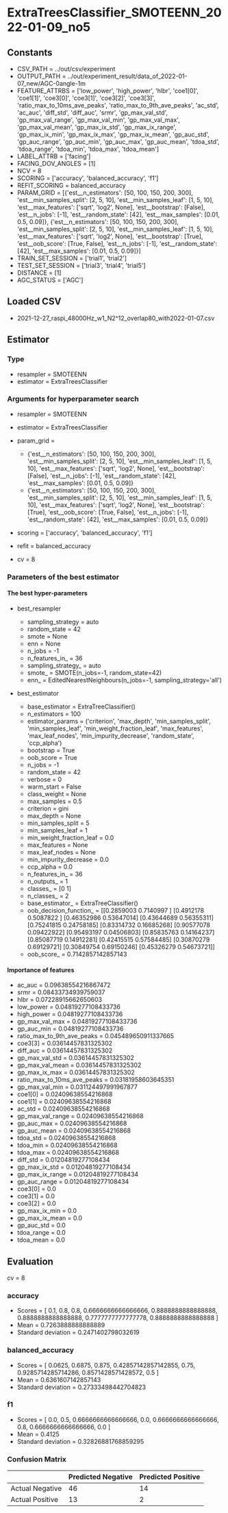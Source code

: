 # ExtraTreesClassifier_SMOTEENN_2022-01-09_no5
## Constants
- CSV_PATH = ../out/csv/experiment
- OUTPUT_PATH = ../out/experiment_result/data_of_2022-01-07_new/AGC-0angle-1m
- FEATURE_ATTRBS = ['low_power', 'high_power', 'hlbr', 'coe1[0]', 'coe1[1]', 'coe3[0]', 'coe3[1]', 'coe3[2]', 'coe3[3]', 'ratio_max_to_10ms_ave_peaks', 'ratio_max_to_9th_ave_peaks', 'ac_std', 'ac_auc', 'diff_std', 'diff_auc', 'srmr', 'gp_max_val_std', 'gp_max_val_range', 'gp_max_val_min', 'gp_max_val_max', 'gp_max_val_mean', 'gp_max_ix_std', 'gp_max_ix_range', 'gp_max_ix_min', 'gp_max_ix_max', 'gp_max_ix_mean', 'gp_auc_std', 'gp_auc_range', 'gp_auc_min', 'gp_auc_max', 'gp_auc_mean', 'tdoa_std', 'tdoa_range', 'tdoa_min', 'tdoa_max', 'tdoa_mean']
- LABEL_ATTRB = ['facing']
- FACING_DOV_ANGLES = [1]
- NCV = 8
- SCORING = ['accuracy', 'balanced_accuracy', 'f1']
- REFIT_SCORING = balanced_accuracy
- PARAM_GRID = [{'est__n_estimators': [50, 100, 150, 200, 300], 'est__min_samples_split': [2, 5, 10], 'est__min_samples_leaf': [1, 5, 10], 'est__max_features': ['sqrt', 'log2', None], 'est__bootstrap': [False], 'est__n_jobs': [-1], 'est__random_state': [42], 'est__max_samples': [0.01, 0.5, 0.09]}, {'est__n_estimators': [50, 100, 150, 200, 300], 'est__min_samples_split': [2, 5, 10], 'est__min_samples_leaf': [1, 5, 10], 'est__max_features': ['sqrt', 'log2', None], 'est__bootstrap': [True], 'est__oob_score': [True, False], 'est__n_jobs': [-1], 'est__random_state': [42], 'est__max_samples': [0.01, 0.5, 0.09]}]
- TRAIN_SET_SESSION = ['trial1', 'trial2']
- TEST_SET_SESSION = ['trial3', 'trial4', 'trial5']
- DISTANCE = [1]
- AGC_STATUS = ['AGC']

## Loaded CSV
- 2021-12-27_raspi_48000Hz_w1_N2^12_overlap80_with2022-01-07.csv

## Estimator
### Type
- resampler = SMOTEENN
- estimator = ExtraTreesClassifier

### Arguments for hyperparameter search
- resampler = SMOTEENN
- estimator = ExtraTreesClassifier
- param_grid = 
	- {'est__n_estimators': [50, 100, 150, 200, 300], 'est__min_samples_split': [2, 5, 10], 'est__min_samples_leaf': [1, 5, 10], 'est__max_features': ['sqrt', 'log2', None], 'est__bootstrap': [False], 'est__n_jobs': [-1], 'est__random_state': [42], 'est__max_samples': [0.01, 0.5, 0.09]}
	- {'est__n_estimators': [50, 100, 150, 200, 300], 'est__min_samples_split': [2, 5, 10], 'est__min_samples_leaf': [1, 5, 10], 'est__max_features': ['sqrt', 'log2', None], 'est__bootstrap': [True], 'est__oob_score': [True, False], 'est__n_jobs': [-1], 'est__random_state': [42], 'est__max_samples': [0.01, 0.5, 0.09]}

- scoring = ['accuracy', 'balanced_accuracy', 'f1']
- refit = balanced_accuracy
- cv = 8

### Parameters of the best estimator
#### The best hyper-parameters
- best_resampler
	- sampling_strategy = auto
	- random_state = 42
	- smote = None
	- enn = None
	- n_jobs = -1
	- n_features_in_ = 36
	- sampling_strategy_ = auto
	- smote_ = SMOTE(n_jobs=-1, random_state=42)
	- enn_ = EditedNearestNeighbours(n_jobs=-1, sampling_strategy='all')

- best_estimator
	- base_estimator = ExtraTreeClassifier()
	- n_estimators = 100
	- estimator_params = ('criterion', 'max_depth', 'min_samples_split', 'min_samples_leaf', 'min_weight_fraction_leaf', 'max_features', 'max_leaf_nodes', 'min_impurity_decrease', 'random_state', 'ccp_alpha')
	- bootstrap = True
	- oob_score = True
	- n_jobs = -1
	- random_state = 42
	- verbose = 0
	- warm_start = False
	- class_weight = None
	- max_samples = 0.5
	- criterion = gini
	- max_depth = None
	- min_samples_split = 5
	- min_samples_leaf = 1
	- min_weight_fraction_leaf = 0.0
	- max_features = None
	- max_leaf_nodes = None
	- min_impurity_decrease = 0.0
	- ccp_alpha = 0.0
	- n_features_in_ = 36
	- n_outputs_ = 1
	- classes_ = [0 1]
	- n_classes_ = 2
	- base_estimator_ = ExtraTreeClassifier()
	- oob_decision_function_ = [[0.2859003  0.7140997 ]
 [0.4912178  0.5087822 ]
 [0.46352986 0.53647014]
 [0.43644689 0.56355311]
 [0.75241815 0.24758185]
 [0.83314732 0.16685268]
 [0.90577078 0.09422922]
 [0.95493197 0.04506803]
 [0.85835763 0.14164237]
 [0.85087719 0.14912281]
 [0.42415515 0.57584485]
 [0.30870279 0.69129721]
 [0.30849754 0.69150246]
 [0.45326279 0.54673721]]
	- oob_score_ = 0.7142857142857143

#### Importance of features
- ac_auc = 0.09638554216867472
- srmr = 0.08433734939759037
- hlbr = 0.07228915662650603
- low_power = 0.04819277108433736
- high_power = 0.04819277108433736
- gp_max_val_max = 0.04819277108433736
- gp_auc_min = 0.04819277108433736
- ratio_max_to_9th_ave_peaks = 0.045489650911337665
- coe3[3] = 0.03614457831325302
- diff_auc = 0.03614457831325302
- gp_max_val_std = 0.03614457831325302
- gp_max_val_mean = 0.03614457831325302
- gp_max_ix_max = 0.03614457831325302
- ratio_max_to_10ms_ave_peaks = 0.03181958603645351
- gp_max_val_min = 0.031124497991967877
- coe1[0] = 0.02409638554216868
- coe1[1] = 0.02409638554216868
- ac_std = 0.02409638554216868
- gp_max_val_range = 0.02409638554216868
- gp_auc_max = 0.02409638554216868
- gp_auc_mean = 0.02409638554216868
- tdoa_std = 0.02409638554216868
- tdoa_min = 0.02409638554216868
- tdoa_max = 0.02409638554216868
- diff_std = 0.01204819277108434
- gp_max_ix_std = 0.01204819277108434
- gp_max_ix_range = 0.01204819277108434
- gp_auc_range = 0.01204819277108434
- coe3[0] = 0.0
- coe3[1] = 0.0
- coe3[2] = 0.0
- gp_max_ix_min = 0.0
- gp_max_ix_mean = 0.0
- gp_auc_std = 0.0
- tdoa_range = 0.0
- tdoa_mean = 0.0

## Evaluation
cv = 8
### accuracy
- Scores = [ 0.1, 0.8, 0.8, 0.6666666666666666, 0.8888888888888888, 0.8888888888888888, 0.7777777777777778, 0.8888888888888888 ]
- Mean = 0.7263888888888889
- Standard deviation = 0.2471402798032619

### balanced_accuracy
- Scores = [ 0.0625, 0.6875, 0.875, 0.42857142857142855, 0.75, 0.9285714285714286, 0.8571428571428572, 0.5 ]
- Mean = 0.6361607142857143
- Standard deviation = 0.27333498442704823

### f1
- Scores = [ 0.0, 0.5, 0.6666666666666666, 0.0, 0.6666666666666666, 0.8, 0.6666666666666666, 0.0 ]
- Mean = 0.4125
- Standard deviation = 0.32826881768859295

### Confusion Matrix
|  | Predicted Negative | Predicted Positive |
| --- | --- | --- |
| Actual Negative | 46 | 14 |
| Actual Positive | 13 | 2 |

      